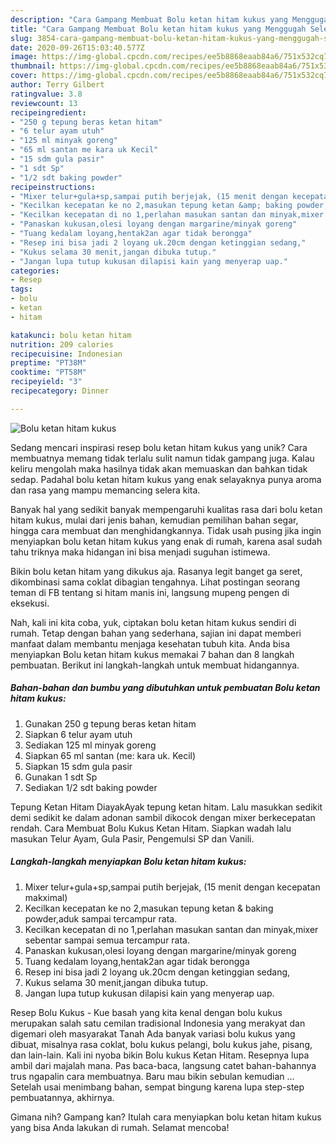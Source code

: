 ```yaml
---
description: "Cara Gampang Membuat Bolu ketan hitam kukus yang Menggugah Selera"
title: "Cara Gampang Membuat Bolu ketan hitam kukus yang Menggugah Selera"
slug: 3854-cara-gampang-membuat-bolu-ketan-hitam-kukus-yang-menggugah-selera
date: 2020-09-26T15:03:40.577Z
image: https://img-global.cpcdn.com/recipes/ee5b8868eaab84a6/751x532cq70/bolu-ketan-hitam-kukus-foto-resep-utama.jpg
thumbnail: https://img-global.cpcdn.com/recipes/ee5b8868eaab84a6/751x532cq70/bolu-ketan-hitam-kukus-foto-resep-utama.jpg
cover: https://img-global.cpcdn.com/recipes/ee5b8868eaab84a6/751x532cq70/bolu-ketan-hitam-kukus-foto-resep-utama.jpg
author: Terry Gilbert
ratingvalue: 3.8
reviewcount: 13
recipeingredient:
- "250 g tepung beras ketan hitam"
- "6 telur ayam utuh"
- "125 ml minyak goreng"
- "65 ml santan me kara uk Kecil"
- "15 sdm gula pasir"
- "1 sdt Sp"
- "1/2 sdt baking powder"
recipeinstructions:
- "Mixer telur+gula+sp,sampai putih berjejak, (15 menit dengan kecepatan makximal)"
- "Kecilkan kecepatan ke no 2,masukan tepung ketan &amp; baking powder,aduk sampai tercampur rata."
- "Kecilkan kecepatan di no 1,perlahan masukan santan dan minyak,mixer sebentar sampai semua tercampur rata."
- "Panaskan kukusan,olesi loyang dengan margarine/minyak goreng"
- "Tuang kedalam loyang,hentak2an agar tidak berongga"
- "Resep ini bisa jadi 2 loyang uk.20cm dengan ketinggian sedang,"
- "Kukus selama 30 menit,jangan dibuka tutup."
- "Jangan lupa tutup kukusan dilapisi kain yang menyerap uap."
categories:
- Resep
tags:
- bolu
- ketan
- hitam

katakunci: bolu ketan hitam 
nutrition: 209 calories
recipecuisine: Indonesian
preptime: "PT38M"
cooktime: "PT58M"
recipeyield: "3"
recipecategory: Dinner

---
```



![Bolu ketan hitam kukus](https://img-global.cpcdn.com/recipes/ee5b8868eaab84a6/751x532cq70/bolu-ketan-hitam-kukus-foto-resep-utama.jpg)

Sedang mencari inspirasi resep bolu ketan hitam kukus yang unik? Cara membuatnya memang tidak terlalu sulit namun tidak gampang juga. Kalau keliru mengolah maka hasilnya tidak akan memuaskan dan bahkan tidak sedap. Padahal bolu ketan hitam kukus yang enak selayaknya punya aroma dan rasa yang mampu memancing selera kita.

Banyak hal yang sedikit banyak mempengaruhi kualitas rasa dari bolu ketan hitam kukus, mulai dari jenis bahan, kemudian pemilihan bahan segar, hingga cara membuat dan menghidangkannya. Tidak usah pusing jika ingin menyiapkan bolu ketan hitam kukus yang enak di rumah, karena asal sudah tahu triknya maka hidangan ini bisa menjadi suguhan istimewa.

Bikin bolu ketan hitam yang dikukus aja. Rasanya legit banget ga seret, dikombinasi sama coklat dibagian tengahnya. Lihat postingan seorang teman di FB tentang si hitam manis ini, langsung mupeng pengen di eksekusi.


Nah, kali ini kita coba, yuk, ciptakan bolu ketan hitam kukus sendiri di rumah. Tetap dengan bahan yang sederhana, sajian ini dapat memberi manfaat dalam membantu menjaga kesehatan tubuh kita. Anda bisa menyiapkan Bolu ketan hitam kukus memakai 7 bahan dan 8 langkah pembuatan. Berikut ini langkah-langkah untuk membuat hidangannya.

<!--inarticleads1-->

##### Bahan-bahan dan bumbu yang dibutuhkan untuk pembuatan Bolu ketan hitam kukus:

1. Gunakan 250 g tepung beras ketan hitam
1. Siapkan 6 telur ayam utuh
1. Sediakan 125 ml minyak goreng
1. Siapkan 65 ml santan (me: kara uk. Kecil)
1. Siapkan 15 sdm gula pasir
1. Gunakan 1 sdt Sp
1. Sediakan 1/2 sdt baking powder


Tepung Ketan Hitam DiayakAyak tepung ketan hitam. Lalu masukkan sedikit demi sedikit ke dalam adonan sambil dikocok dengan mixer berkecepatan rendah. Cara Membuat Bolu Kukus Ketan Hitam. Siapkan wadah lalu masukan Telur Ayam, Gula Pasir, Pengemulsi SP dan Vanili. 

<!--inarticleads2-->

##### Langkah-langkah menyiapkan Bolu ketan hitam kukus:

1. Mixer telur+gula+sp,sampai putih berjejak, (15 menit dengan kecepatan makximal)
1. Kecilkan kecepatan ke no 2,masukan tepung ketan &amp; baking powder,aduk sampai tercampur rata.
1. Kecilkan kecepatan di no 1,perlahan masukan santan dan minyak,mixer sebentar sampai semua tercampur rata.
1. Panaskan kukusan,olesi loyang dengan margarine/minyak goreng
1. Tuang kedalam loyang,hentak2an agar tidak berongga
1. Resep ini bisa jadi 2 loyang uk.20cm dengan ketinggian sedang,
1. Kukus selama 30 menit,jangan dibuka tutup.
1. Jangan lupa tutup kukusan dilapisi kain yang menyerap uap.


Resep Bolu Kukus - Kue basah yang kita kenal dengan bolu kukus merupakan salah satu cemilan tradisional Indonesia yang merakyat dan digemari oleh masyarakat Tanah Ada banyak variasi bolu kukus yang dibuat, misalnya rasa coklat, bolu kukus pelangi, bolu kukus jahe, pisang, dan lain-lain. Kali ini nyoba bikin Bolu kukus Ketan Hitam. Resepnya lupa ambil dari majalah mana. Pas baca-baca, langsung catet bahan-bahannya trus ngapalin cara membuatnya. Baru mau bikin sebulan kemudian … Setelah usai menimbang bahan, sempat bingung karena lupa step-step pembuatannya, akhirnya. 

Gimana nih? Gampang kan? Itulah cara menyiapkan bolu ketan hitam kukus yang bisa Anda lakukan di rumah. Selamat mencoba!
